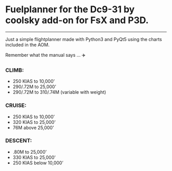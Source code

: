 # Fuelplanner for the Dc9-31 by coolsky add-on for FsX and P3D.
---
Just a simple flightplanner made with Python3 and PyQt5 using the charts included in the AOM.

Remember what the manual says ... :airplane:

### CLIMB:
* 250 KIAS to 10,000’
* 290/.72M to 25,000’
* 290/.72M to 310/.74M (variable with weight)

### CRUISE:
* 250 KIAS to 10,000’
* 320 KIAS to 25,000’
* 76M above 25,000’

### DESCENT:
* .80M to 25,000’
* 330 KIAS to 25,000’
* 250 KIAS below 10,000’
